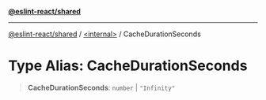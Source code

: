 [**@eslint-react/shared**](../../README.md)

***

[@eslint-react/shared](../../README.md) / [\<internal\>](../README.md) / CacheDurationSeconds

# Type Alias: CacheDurationSeconds

> **CacheDurationSeconds**: `number` \| `"Infinity"`
